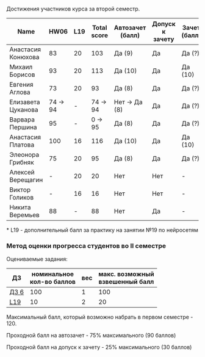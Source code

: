 Достижения участников курса за второй семестр.

| Name               | HW06     | L19  | Total score | Автозачет (балл) | Допуск к зачету | Зачет (балл) |
| ------------------ | -------- | ---- | ----------- | ---------------- | --------------- | ------------ |
| Анастасия Конюхова | 83       | 20   | 103         | Да (9)           | Да              | Да (?)       |
| Михаил Борисов     | 93       | 20   | 113         | Да (10)          | Да              | Да (10)      |
| Евгения Аглова     | 73       | 20   | 93          | Да (8)           | Да              | Да (?)       |
| Елизавета Цуканова | 74 -> 94 | -    | 74 -> 94    | Нет -> Да (8)    | Да              | Да (?)       |
| Варвара Першина    | 95       | -    | 0 -> 95     | Да (8)           | Да              | Да (?)       |
| Анастасия Платова  | 100      | 16   | 116         | Да (10)          | Да              | Да (10)      |
| Элеонора Грибняк   | 75       | 20   | 95          | Да (8)           | Да              | Да (?)       |
| Алексей Верещагин  | -        | 20   | 20          | Нет              | Нет             | -            |
| Виктор Голиков     | -        | 16   | 16          | Нет              | Нет             | -            |
| Никита Веремьев    | 88       | -    | 88          | Нет              | Да              | -            |

\* L19 - дополнительный балл за практику на занятии №19 по нейросетям




### Метод оценки прогресса студентов во II семестре

Оцениваемые задания:

| ДЗ                                                                          | номинальное<br>кол-во баллов | вес  | макс. возможный<br>взвешенный балл |
| --------------------------------------------------------------------------- | ---------------------------- | ---- | ---------------------------------- |
| [ДЗ 6](https://github.com/MKrinitskiy/ML4ES1-F2020-S2021/blob/master/HW06/) | 100                          | 1    | 100                                |
| [L19](https://github.com/MKrinitskiy/ML4ES1-F2020-S2021/tree/master/Lect19) | 10                           | 2    | 20                                 |

Максимальный балл, который возможно набрать в первом семестре - 120.

Проходной балл на автозачет - 75% максимального (90 баллов)

Проходной балл на допуск к зачету - 25% максимального (30 баллов)

